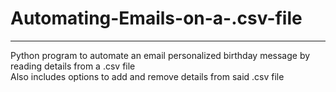 # Automating-Emails-on-a-.csv-file
<hr>
Python program to automate an email personalized birthday message by reading details from a .csv file<br>
Also includes options to  add and remove details from said .csv file
<!-- Updated README links and corrected typos -->
<!-- Updated README links and corrected typos -->